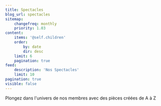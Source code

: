 ```yaml
---
title: Spectacles
blog_url: spectacles
sitemap:
    changefreq: monthly
    priority: 1.03
content:
    items: '@self.children'
    order:
        by: date
        dir: desc
    limit: 6
    pagination: true
feed:
    description: 'Nos Spectacles'
    limit: 10
pagination: true
visible: false
---
```


Plongez dans l'univers de nos membres avec des pièces créées de A à Z